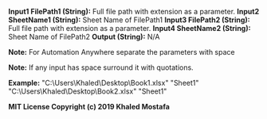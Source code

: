 
**Input1 FilePath1 (String):** Full file path with extension as a parameter.
**Input2 SheetName1 (String):** Sheet Name of FilePath1
**Input3 FilePath2 (String):** Full file path with extension as a parameter.
**Input4 SheetName2 (String):** Sheet Name of FilePath2
**Output (String):** N/A

**Note:** For Automation Anywhere separate the parameters with space

**Note:** If any input has space surround it with quotations.

**Example:** "C:\Users\Khaled\Desktop\Book1.xlsx" "Sheet1" "C:\Users\Khaled\Desktop\Book2.xlsx" "Sheet1" 

**MIT License
Copyright (c) 2019 Khaled Mostafa**
